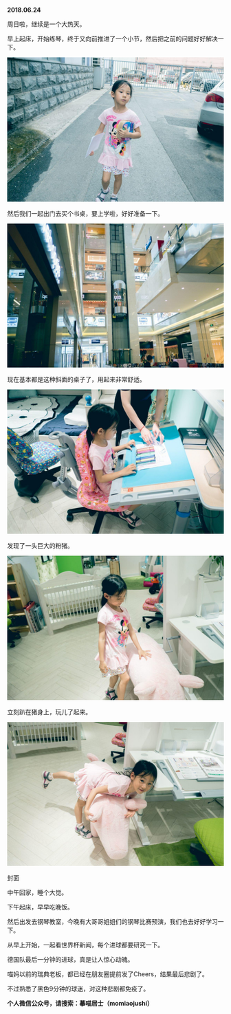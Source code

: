 
          
            
**2018.06.24**

周日啦，继续是一个大热天。

早上起床，开始练琴，终于又向前推进了一个小节，然后把之前的问题好好解决一下。




![](img/51001-4e2e271575de93b4.jpg)




然后我们一起出门去买个书桌，要上学啦，好好准备一下。




![](img/51001-b7bde9e2644cdac4.jpg)




现在基本都是这种斜面的桌子了，用起来非常舒适。




![](img/51001-871be220ca7bc5b0.jpg)




发现了一头巨大的粉猪。




![](img/51001-3515440ae0bc856b.jpg)




立刻趴在猪身上，玩儿了起来。




![](img/51001-6c72e13481eac2c8.jpg)

封面


中午回家，睡个大觉。

下午起床，早早吃晚饭。

然后出发去钢琴教室，今晚有大哥哥姐姐们的钢琴比赛预演，我们也去好好学习一下。

从早上开始，一起看世界杯新闻，每个进球都要研究一下。

德国队最后一分钟的进球，真是让人惊心动魄。

喵妈以前的瑞典老板，都已经在朋友圈提前发了Cheers，结果最后悲剧了。

不过熟悉了黑色9分钟的球迷，对这种悲剧都免疫了。


**个人微信公众号，请搜索：摹喵居士（momiaojushi）**

          
        